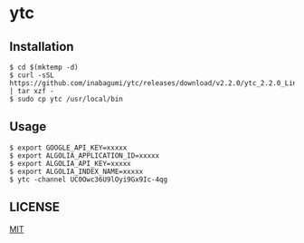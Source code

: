 # ytc

## Installation

```console
$ cd $(mktemp -d)
$ curl -sSL https://github.com/inabagumi/ytc/releases/download/v2.2.0/ytc_2.2.0_Linux_x86_64.tar.gz | tar xzf -
$ sudo cp ytc /usr/local/bin
```

## Usage

```console
$ export GOOGLE_API_KEY=xxxxx
$ export ALGOLIA_APPLICATION_ID=xxxxx
$ export ALGOLIA_API_KEY=xxxxx
$ export ALGOLIA_INDEX_NAME=xxxxx
$ ytc -channel UC0Owc36U9lOyi9Gx9Ic-4qg
```

## LICENSE

[MIT](LICENSE)
